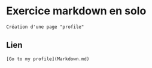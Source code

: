 # Exercice markdown en solo

    Création d'une page "profile"

## Lien

    [Go to my profile](Markdown.md)
